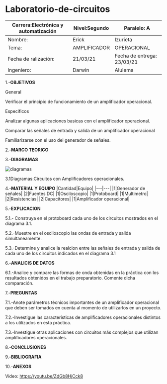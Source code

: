 # Laboratorio-de-circuitos
|Carrera:Electrónica y automatización|Nivel:Segundo|Paralelo: A|
|---|---|---|
|Nombre:|Erick| Izurieta|
|Tema:|AMPLIFICADOR | OPERACIONAL |
|Fecha de ralización:| 21/03/21|Fecha de entrega: 23/03/21|
|Ingeniero:| Darwin|Alulema |

1.-**OBJETIVOS**

General

Verificar el principio de funcionamiento de un amplificador operacional.

Especificos

Analizar algunas aplicaciones basicas con el amplificador operacional.

Comparar las señales de entrada y salida de un amplificador operacional

Familiarizarse con el uso del generador de señales.

2.-**MARCO TEORICO**

3.-**DIAGRAMAS**

![diagramas](https://user-images.githubusercontent.com/75336529/113633712-08332480-9633-11eb-9c72-544b639dae0e.png)

3.1Diagramas:Circuitos con Amplificadores operacionales.

4.-**MATERIAL Y EQUIPO**
|Cantidad|Equipo|
|---|---|
|1|Generador de señales|
|2|Fuentes DC|
|1|Osciloscopio|
|1|Protoboard|
|1|Multimetro|
|2|Resistencias|
|2|Capacitores|
|1|Amplificador operacional|

5.-**EXPLICACION**

5.1.- Construya en el protoboard cada uno de los circuitos mostrados en el diagrama 3.1.

5.2.-Muestre en el osciloscopio las ondas de entrada y salida simultaneamente.

5.3.-Determine y analice la realcion entre las señales de entrada y salida de cada uno de los circuitos indicados en el diagrama 3.1

6.-**ANALICIS DE DATOS**

6.1.-Analice y compare las formas de onda obtenidas en la práctica con los resultados obtenidos en el trabajo preparatorio. Comente dicha comparación.

7.-**PREGUNTAS**

7.1.-Anote parámetros técnicos importantes de un amplificador operacional que deben ser tomados en cuenta al momento de utilizarlos en un proyecto.

7.2.-Investigue las características de amplificadores operacionales distintos a los utilizados en esta práctica.

7.3.-Investigue otras aplicaciones con circuitos más complejos que utilizan amplificadores operacionales.

8.-**CONCLUSIONES**

9.-**BIBLIOGRAFIA**

10.-**ANEXOS**

Video: https://youtu.be/ZdGb8HjCck8
